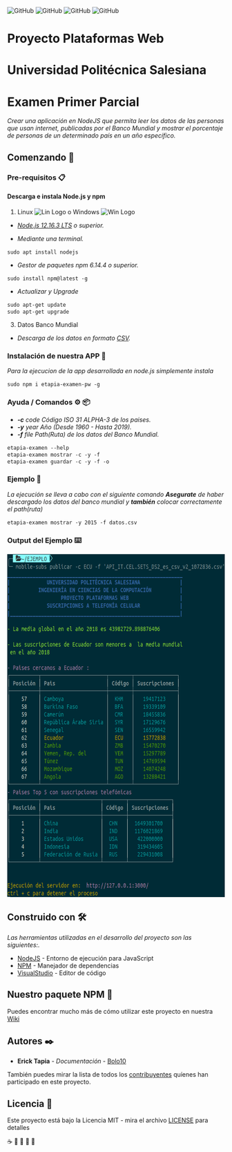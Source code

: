 ![GitHub](https://img.shields.io/github/license/herig14/Proyecto-PF-56-G3)  ![GitHub](https://img.shields.io/bundlephobia/minzip/mobile-subs-stats) ![GitHub](https://img.shields.io/github/languages/top/Herig14/Proyecto-PF-56-G3)  ![GitHub](https://img.shields.io/npm/v/mobile-subs-stats?color=green&label=mobile-subs-stats)
# Proyecto Plataformas Web
# Universidad Politécnica Salesiana
# Examen Primer Parcial


_Crear una aplicación en NodeJS que permita leer los datos de las
personas que usan internet, publicadas por el Banco
Mundial y mostrar el porcentaje de personas de un determinado país en un
año específico._

## Comenzando 🚀

### Pre-requisitos 📋
#### Descarga e instala Node.js y npm
1. Linux <img src="https://upload.wikimedia.org/wikipedia/commons/thumb/3/35/Tux.svg/1200px-Tux.svg.png" alt="Lin Logo" width="25" height="25" /> o Windows <img src="https://es.seaicons.com/wp-content/uploads/2015/10/OS-Windows-icon.png" alt="Win Logo" width="25" height="25" /> 

  - _[Node.js 12.16.3 LTS](https://nodejs.org/es/) o superior._
  
  - _Mediante una terminal._
```
sudo apt install nodejs
```

  - _Gestor de paquetes npm 6.14.4 o superior._
```
sudo install npm@latest -g
```
  - _Actualizar y Upgrade_
```
sudo apt-get update
sudo apt-get upgrade
```
3. Datos Banco Mundial
  - _Descarga de los datos en formato [CSV](http://api.worldbank.org/v2/es/indicator/IT.NET.USER.ZS?downloadformat=csv)._

### Instalación de nuestra APP 🔧

_Para la ejecucion de la app desarrollada en node.js simplemente instala_

```
sudo npm i etapia-examen-pw -g
```
### Ayuda / Comandos ⚙️ 📦
* _**-c** *code* Código ISO 31 ALPHA-3 de los paises._
* _**-y** *year* Año (Desde 1960 - Hasta 2019)._
* _**-f** *file* Path(Ruta) de los datos del Banco Mundial._

```
etapia-examen --help
etapia-examen mostrar -c -y -f
etapia-examen guardar -c -y -f -o
```

### Ejemplo 🔩

_La ejecución se lleva a cabo con el siguiente comando **Asegurate** de haber descargado los datos del banco mundial y **también** colocar correctamente el path(ruta)_
```
etapia-examen mostrar -y 2015 -f datos.csv
```


### Output del Ejemplo ⌨️

<img src="https://github.com/Bolo10/Test/blob/master/Screenshot%20from%202020-05-20%2004-59-30.png?raw=true" alt="Lin Logo" width="719" height="794" />


## Construido con 🛠️

_Las herramientas utilizadas en el desarrollo del proyecto son las siguientes:._

* [NodeJS](https://nodejs.org/) - Entorno de ejecución para JavaScript
* [NPM](https://www.npmjs.com/) - Manejador de dependencias
* [VisualStudio](https://code.visualstudio.com/?wt.mc_id=DX_841432) - Editor de código

## Nuestro paquete NPM 📖

Puedes encontrar mucho más de cómo utilizar este proyecto en nuestra [Wiki](https://www.npmjs.com/package/mobile-subs-stats)

## Autores ✒️

* **Erick Tapia** - *Documentación* - [Bolo10](https://github.com/Bolo10)

También puedes mirar la lista de todos los [contribuyentes](https://github.com/Herig14/Proyecto-PF-56-G3/contributors) quíenes han participado en este proyecto. 

## Licencia 📄

Este proyecto está bajo la Licencia MIT - mira el archivo [LICENSE](LICENSE) para detalles


☕ 🍺 📢 🍺 🎁

